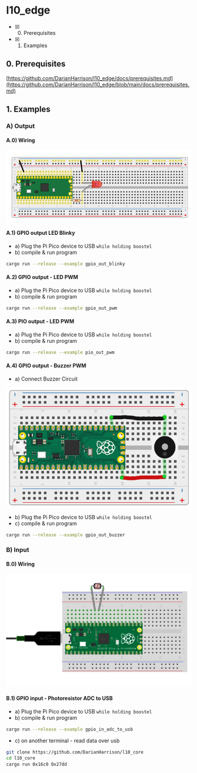 # l10_edge

* [X] 0. Prerequisites
* [X] 1. Examples

## 0. Prerequisites

[https://github.com/DarianHarrison/l10_edge/docs/prerequisites.md](https://github.com/DarianHarrison/l10_edge/blob/main/docs/prerequisites.md)


## 1. Examples


### A) Output

#### A.0) Wiring

![Alt Text](./docs/assets/led.png)

#### A.1) GPIO output LED Blinky

* a) Plug the Pi Pico device to USB ```while holding boostel```
* b) compile & run program
```sh
cargo run --release --example gpio_out_blinky
```

#### A.2) GPIO output - LED PWM

* a) Plug the Pi Pico device to USB ```while holding boostel```
* b) compile & run program
```sh
cargo run --release --example gpio_out_pwm
```

#### A.3) PIO output - LED PWM

* a) Plug the Pi Pico device to USB ```while holding boostel```
* b) compile & run program
```sh
cargo run --release --example pio_out_pwm
```

#### A.4) GPIO output - Buzzer PWM

* a) Connect Buzzer Circuit

![Alt Text](./docs/assets/buzzer.png)

* b) Plug the Pi Pico device to USB ```while holding boostel```
* c) compile & run program
```sh
cargo run --release --example gpio_out_buzzer
```



### B) Input

#### B.0) Wiring

![Alt Text](./docs/assets/photoresistor.png)

#### B.1) GPIO input - Photoresistor ADC to USB

* a) Plug the Pi Pico device to USB ```while holding boostel```
* b) compile & run program
```sh
cargo run --release --example gpio_in_adc_to_usb
```
* c) on another terminal - read data over usb
```sh
git clone https://github.com/DarianHarrison/l10_core
cd l10_core
cargo run 0x16c0 0x27dd
```